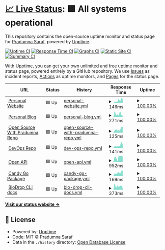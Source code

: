 # [📈 Live Status](https://Pradumnasaraf.github.io/Monitoring): <!--live status--> **🟩 All systems operational**

This repository contains the open-source uptime monitor and status page for [Pradumna Saraf](https://www.pradumnasaraf.dev), powered by [Upptime](https://github.com/upptime/upptime).

[![Uptime CI](https://github.com/Pradumnasaraf/Monitoring/workflows/Uptime%20CI/badge.svg)](https://github.com/Pradumnasaraf/Monitoring/actions?query=workflow%3A%22Uptime+CI%22)
[![Response Time CI](https://github.com/Pradumnasaraf/Monitoring/workflows/Response%20Time%20CI/badge.svg)](https://github.com/Pradumnasaraf/Monitoring/actions?query=workflow%3A%22Response+Time+CI%22)
[![Graphs CI](https://github.com/Pradumnasaraf/Monitoring/workflows/Graphs%20CI/badge.svg)](https://github.com/Pradumnasaraf/Monitoring/actions?query=workflow%3A%22Graphs+CI%22)
[![Static Site CI](https://github.com/Pradumnasaraf/Monitoring/workflows/Static%20Site%20CI/badge.svg)](https://github.com/Pradumnasaraf/Monitoring/actions?query=workflow%3A%22Static+Site+CI%22)
[![Summary CI](https://github.com/Pradumnasaraf/Monitoring/workflows/Summary%20CI/badge.svg)](https://github.com/Pradumnasaraf/Monitoring/actions?query=workflow%3A%22Summary+CI%22)

With [Upptime](https://upptime.js.org), you can get your own unlimited and free uptime monitor and status page, powered entirely by a GitHub repository. We use [Issues](https://github.com/Pradumnasaraf/Monitoring/issues) as incident reports, [Actions](https://github.com/Pradumnasaraf/Monitoring/actions) as uptime monitors, and [Pages](https://Pradumnasaraf.github.io/Monitoring) for the status page.

<!--start: status pages-->
<!-- This summary is generated by Upptime (https://github.com/upptime/upptime) -->
<!-- Do not edit this manually, your changes will be overwritten -->
<!-- prettier-ignore -->
| URL | Status | History | Response Time | Uptime |
| --- | ------ | ------- | ------------- | ------ |
| <img alt="" src="https://icons.duckduckgo.com/ip3/pradumnasaraf.dev.ico" height="13"> [Personal Website](https://pradumnasaraf.dev) | 🟩 Up | [personal-website.yml](https://github.com/Pradumnasaraf/Monitoring/commits/HEAD/history/personal-website.yml) | <details><summary><img alt="Response time graph" src="./graphs/personal-website/response-time-week.png" height="20"> 146ms</summary><br><a href="https://Pradumnasaraf.github.io/Monitoring/history/personal-website"><img alt="Response time 127" src="https://img.shields.io/endpoint?url=https%3A%2F%2Fraw.githubusercontent.com%2FPradumnasaraf%2FMonitoring%2FHEAD%2Fapi%2Fpersonal-website%2Fresponse-time.json"></a><br><a href="https://Pradumnasaraf.github.io/Monitoring/history/personal-website"><img alt="24-hour response time 183" src="https://img.shields.io/endpoint?url=https%3A%2F%2Fraw.githubusercontent.com%2FPradumnasaraf%2FMonitoring%2FHEAD%2Fapi%2Fpersonal-website%2Fresponse-time-day.json"></a><br><a href="https://Pradumnasaraf.github.io/Monitoring/history/personal-website"><img alt="7-day response time 146" src="https://img.shields.io/endpoint?url=https%3A%2F%2Fraw.githubusercontent.com%2FPradumnasaraf%2FMonitoring%2FHEAD%2Fapi%2Fpersonal-website%2Fresponse-time-week.json"></a><br><a href="https://Pradumnasaraf.github.io/Monitoring/history/personal-website"><img alt="30-day response time 125" src="https://img.shields.io/endpoint?url=https%3A%2F%2Fraw.githubusercontent.com%2FPradumnasaraf%2FMonitoring%2FHEAD%2Fapi%2Fpersonal-website%2Fresponse-time-month.json"></a><br><a href="https://Pradumnasaraf.github.io/Monitoring/history/personal-website"><img alt="1-year response time 127" src="https://img.shields.io/endpoint?url=https%3A%2F%2Fraw.githubusercontent.com%2FPradumnasaraf%2FMonitoring%2FHEAD%2Fapi%2Fpersonal-website%2Fresponse-time-year.json"></a></details> | <details><summary><a href="https://Pradumnasaraf.github.io/Monitoring/history/personal-website">100.00%</a></summary><a href="https://Pradumnasaraf.github.io/Monitoring/history/personal-website"><img alt="All-time uptime 99.97%" src="https://img.shields.io/endpoint?url=https%3A%2F%2Fraw.githubusercontent.com%2FPradumnasaraf%2FMonitoring%2FHEAD%2Fapi%2Fpersonal-website%2Fuptime.json"></a><br><a href="https://Pradumnasaraf.github.io/Monitoring/history/personal-website"><img alt="24-hour uptime 100.00%" src="https://img.shields.io/endpoint?url=https%3A%2F%2Fraw.githubusercontent.com%2FPradumnasaraf%2FMonitoring%2FHEAD%2Fapi%2Fpersonal-website%2Fuptime-day.json"></a><br><a href="https://Pradumnasaraf.github.io/Monitoring/history/personal-website"><img alt="7-day uptime 100.00%" src="https://img.shields.io/endpoint?url=https%3A%2F%2Fraw.githubusercontent.com%2FPradumnasaraf%2FMonitoring%2FHEAD%2Fapi%2Fpersonal-website%2Fuptime-week.json"></a><br><a href="https://Pradumnasaraf.github.io/Monitoring/history/personal-website"><img alt="30-day uptime 100.00%" src="https://img.shields.io/endpoint?url=https%3A%2F%2Fraw.githubusercontent.com%2FPradumnasaraf%2FMonitoring%2FHEAD%2Fapi%2Fpersonal-website%2Fuptime-month.json"></a><br><a href="https://Pradumnasaraf.github.io/Monitoring/history/personal-website"><img alt="1-year uptime 100.00%" src="https://img.shields.io/endpoint?url=https%3A%2F%2Fraw.githubusercontent.com%2FPradumnasaraf%2FMonitoring%2FHEAD%2Fapi%2Fpersonal-website%2Fuptime-year.json"></a></details>
| <img alt="" src="https://icons.duckduckgo.com/ip3/blog.pradumnasaraf.dev.ico" height="13"> [Personal Blog](https://blog.pradumnasaraf.dev) | 🟩 Up | [personal-blog.yml](https://github.com/Pradumnasaraf/Monitoring/commits/HEAD/history/personal-blog.yml) | <details><summary><img alt="Response time graph" src="./graphs/personal-blog/response-time-week.png" height="20"> 271ms</summary><br><a href="https://Pradumnasaraf.github.io/Monitoring/history/personal-blog"><img alt="Response time 437" src="https://img.shields.io/endpoint?url=https%3A%2F%2Fraw.githubusercontent.com%2FPradumnasaraf%2FMonitoring%2FHEAD%2Fapi%2Fpersonal-blog%2Fresponse-time.json"></a><br><a href="https://Pradumnasaraf.github.io/Monitoring/history/personal-blog"><img alt="24-hour response time 85" src="https://img.shields.io/endpoint?url=https%3A%2F%2Fraw.githubusercontent.com%2FPradumnasaraf%2FMonitoring%2FHEAD%2Fapi%2Fpersonal-blog%2Fresponse-time-day.json"></a><br><a href="https://Pradumnasaraf.github.io/Monitoring/history/personal-blog"><img alt="7-day response time 271" src="https://img.shields.io/endpoint?url=https%3A%2F%2Fraw.githubusercontent.com%2FPradumnasaraf%2FMonitoring%2FHEAD%2Fapi%2Fpersonal-blog%2Fresponse-time-week.json"></a><br><a href="https://Pradumnasaraf.github.io/Monitoring/history/personal-blog"><img alt="30-day response time 390" src="https://img.shields.io/endpoint?url=https%3A%2F%2Fraw.githubusercontent.com%2FPradumnasaraf%2FMonitoring%2FHEAD%2Fapi%2Fpersonal-blog%2Fresponse-time-month.json"></a><br><a href="https://Pradumnasaraf.github.io/Monitoring/history/personal-blog"><img alt="1-year response time 325" src="https://img.shields.io/endpoint?url=https%3A%2F%2Fraw.githubusercontent.com%2FPradumnasaraf%2FMonitoring%2FHEAD%2Fapi%2Fpersonal-blog%2Fresponse-time-year.json"></a></details> | <details><summary><a href="https://Pradumnasaraf.github.io/Monitoring/history/personal-blog">100.00%</a></summary><a href="https://Pradumnasaraf.github.io/Monitoring/history/personal-blog"><img alt="All-time uptime 99.99%" src="https://img.shields.io/endpoint?url=https%3A%2F%2Fraw.githubusercontent.com%2FPradumnasaraf%2FMonitoring%2FHEAD%2Fapi%2Fpersonal-blog%2Fuptime.json"></a><br><a href="https://Pradumnasaraf.github.io/Monitoring/history/personal-blog"><img alt="24-hour uptime 100.00%" src="https://img.shields.io/endpoint?url=https%3A%2F%2Fraw.githubusercontent.com%2FPradumnasaraf%2FMonitoring%2FHEAD%2Fapi%2Fpersonal-blog%2Fuptime-day.json"></a><br><a href="https://Pradumnasaraf.github.io/Monitoring/history/personal-blog"><img alt="7-day uptime 100.00%" src="https://img.shields.io/endpoint?url=https%3A%2F%2Fraw.githubusercontent.com%2FPradumnasaraf%2FMonitoring%2FHEAD%2Fapi%2Fpersonal-blog%2Fuptime-week.json"></a><br><a href="https://Pradumnasaraf.github.io/Monitoring/history/personal-blog"><img alt="30-day uptime 100.00%" src="https://img.shields.io/endpoint?url=https%3A%2F%2Fraw.githubusercontent.com%2FPradumnasaraf%2FMonitoring%2FHEAD%2Fapi%2Fpersonal-blog%2Fuptime-month.json"></a><br><a href="https://Pradumnasaraf.github.io/Monitoring/history/personal-blog"><img alt="1-year uptime 99.99%" src="https://img.shields.io/endpoint?url=https%3A%2F%2Fraw.githubusercontent.com%2FPradumnasaraf%2FMonitoring%2FHEAD%2Fapi%2Fpersonal-blog%2Fuptime-year.json"></a></details>
| <img alt="" src="https://icons.duckduckgo.com/ip3/os.pradumnasaraf.dev.ico" height="13"> [Open Source With Pradumna Repo](https://os.pradumnasaraf.dev/) | 🟩 Up | [open-source-with-pradumna-repo.yml](https://github.com/Pradumnasaraf/Monitoring/commits/HEAD/history/open-source-with-pradumna-repo.yml) | <details><summary><img alt="Response time graph" src="./graphs/open-source-with-pradumna-repo/response-time-week.png" height="20"> 125ms</summary><br><a href="https://Pradumnasaraf.github.io/Monitoring/history/open-source-with-pradumna-repo"><img alt="Response time 144" src="https://img.shields.io/endpoint?url=https%3A%2F%2Fraw.githubusercontent.com%2FPradumnasaraf%2FMonitoring%2FHEAD%2Fapi%2Fopen-source-with-pradumna-repo%2Fresponse-time.json"></a><br><a href="https://Pradumnasaraf.github.io/Monitoring/history/open-source-with-pradumna-repo"><img alt="24-hour response time 186" src="https://img.shields.io/endpoint?url=https%3A%2F%2Fraw.githubusercontent.com%2FPradumnasaraf%2FMonitoring%2FHEAD%2Fapi%2Fopen-source-with-pradumna-repo%2Fresponse-time-day.json"></a><br><a href="https://Pradumnasaraf.github.io/Monitoring/history/open-source-with-pradumna-repo"><img alt="7-day response time 125" src="https://img.shields.io/endpoint?url=https%3A%2F%2Fraw.githubusercontent.com%2FPradumnasaraf%2FMonitoring%2FHEAD%2Fapi%2Fopen-source-with-pradumna-repo%2Fresponse-time-week.json"></a><br><a href="https://Pradumnasaraf.github.io/Monitoring/history/open-source-with-pradumna-repo"><img alt="30-day response time 126" src="https://img.shields.io/endpoint?url=https%3A%2F%2Fraw.githubusercontent.com%2FPradumnasaraf%2FMonitoring%2FHEAD%2Fapi%2Fopen-source-with-pradumna-repo%2Fresponse-time-month.json"></a><br><a href="https://Pradumnasaraf.github.io/Monitoring/history/open-source-with-pradumna-repo"><img alt="1-year response time 144" src="https://img.shields.io/endpoint?url=https%3A%2F%2Fraw.githubusercontent.com%2FPradumnasaraf%2FMonitoring%2FHEAD%2Fapi%2Fopen-source-with-pradumna-repo%2Fresponse-time-year.json"></a></details> | <details><summary><a href="https://Pradumnasaraf.github.io/Monitoring/history/open-source-with-pradumna-repo">100.00%</a></summary><a href="https://Pradumnasaraf.github.io/Monitoring/history/open-source-with-pradumna-repo"><img alt="All-time uptime 100.00%" src="https://img.shields.io/endpoint?url=https%3A%2F%2Fraw.githubusercontent.com%2FPradumnasaraf%2FMonitoring%2FHEAD%2Fapi%2Fopen-source-with-pradumna-repo%2Fuptime.json"></a><br><a href="https://Pradumnasaraf.github.io/Monitoring/history/open-source-with-pradumna-repo"><img alt="24-hour uptime 100.00%" src="https://img.shields.io/endpoint?url=https%3A%2F%2Fraw.githubusercontent.com%2FPradumnasaraf%2FMonitoring%2FHEAD%2Fapi%2Fopen-source-with-pradumna-repo%2Fuptime-day.json"></a><br><a href="https://Pradumnasaraf.github.io/Monitoring/history/open-source-with-pradumna-repo"><img alt="7-day uptime 100.00%" src="https://img.shields.io/endpoint?url=https%3A%2F%2Fraw.githubusercontent.com%2FPradumnasaraf%2FMonitoring%2FHEAD%2Fapi%2Fopen-source-with-pradumna-repo%2Fuptime-week.json"></a><br><a href="https://Pradumnasaraf.github.io/Monitoring/history/open-source-with-pradumna-repo"><img alt="30-day uptime 100.00%" src="https://img.shields.io/endpoint?url=https%3A%2F%2Fraw.githubusercontent.com%2FPradumnasaraf%2FMonitoring%2FHEAD%2Fapi%2Fopen-source-with-pradumna-repo%2Fuptime-month.json"></a><br><a href="https://Pradumnasaraf.github.io/Monitoring/history/open-source-with-pradumna-repo"><img alt="1-year uptime 100.00%" src="https://img.shields.io/endpoint?url=https%3A%2F%2Fraw.githubusercontent.com%2FPradumnasaraf%2FMonitoring%2FHEAD%2Fapi%2Fopen-source-with-pradumna-repo%2Fuptime-year.json"></a></details>
| <img alt="" src="https://icons.duckduckgo.com/ip3/devops.pradumnasaraf.dev.ico" height="13"> [DevOps Repo](https://devops.pradumnasaraf.dev/) | 🟩 Up | [dev-ops-repo.yml](https://github.com/Pradumnasaraf/Monitoring/commits/HEAD/history/dev-ops-repo.yml) | <details><summary><img alt="Response time graph" src="./graphs/dev-ops-repo/response-time-week.png" height="20"> 141ms</summary><br><a href="https://Pradumnasaraf.github.io/Monitoring/history/dev-ops-repo"><img alt="Response time 124" src="https://img.shields.io/endpoint?url=https%3A%2F%2Fraw.githubusercontent.com%2FPradumnasaraf%2FMonitoring%2FHEAD%2Fapi%2Fdev-ops-repo%2Fresponse-time.json"></a><br><a href="https://Pradumnasaraf.github.io/Monitoring/history/dev-ops-repo"><img alt="24-hour response time 191" src="https://img.shields.io/endpoint?url=https%3A%2F%2Fraw.githubusercontent.com%2FPradumnasaraf%2FMonitoring%2FHEAD%2Fapi%2Fdev-ops-repo%2Fresponse-time-day.json"></a><br><a href="https://Pradumnasaraf.github.io/Monitoring/history/dev-ops-repo"><img alt="7-day response time 141" src="https://img.shields.io/endpoint?url=https%3A%2F%2Fraw.githubusercontent.com%2FPradumnasaraf%2FMonitoring%2FHEAD%2Fapi%2Fdev-ops-repo%2Fresponse-time-week.json"></a><br><a href="https://Pradumnasaraf.github.io/Monitoring/history/dev-ops-repo"><img alt="30-day response time 116" src="https://img.shields.io/endpoint?url=https%3A%2F%2Fraw.githubusercontent.com%2FPradumnasaraf%2FMonitoring%2FHEAD%2Fapi%2Fdev-ops-repo%2Fresponse-time-month.json"></a><br><a href="https://Pradumnasaraf.github.io/Monitoring/history/dev-ops-repo"><img alt="1-year response time 124" src="https://img.shields.io/endpoint?url=https%3A%2F%2Fraw.githubusercontent.com%2FPradumnasaraf%2FMonitoring%2FHEAD%2Fapi%2Fdev-ops-repo%2Fresponse-time-year.json"></a></details> | <details><summary><a href="https://Pradumnasaraf.github.io/Monitoring/history/dev-ops-repo">100.00%</a></summary><a href="https://Pradumnasaraf.github.io/Monitoring/history/dev-ops-repo"><img alt="All-time uptime 100.00%" src="https://img.shields.io/endpoint?url=https%3A%2F%2Fraw.githubusercontent.com%2FPradumnasaraf%2FMonitoring%2FHEAD%2Fapi%2Fdev-ops-repo%2Fuptime.json"></a><br><a href="https://Pradumnasaraf.github.io/Monitoring/history/dev-ops-repo"><img alt="24-hour uptime 100.00%" src="https://img.shields.io/endpoint?url=https%3A%2F%2Fraw.githubusercontent.com%2FPradumnasaraf%2FMonitoring%2FHEAD%2Fapi%2Fdev-ops-repo%2Fuptime-day.json"></a><br><a href="https://Pradumnasaraf.github.io/Monitoring/history/dev-ops-repo"><img alt="7-day uptime 100.00%" src="https://img.shields.io/endpoint?url=https%3A%2F%2Fraw.githubusercontent.com%2FPradumnasaraf%2FMonitoring%2FHEAD%2Fapi%2Fdev-ops-repo%2Fuptime-week.json"></a><br><a href="https://Pradumnasaraf.github.io/Monitoring/history/dev-ops-repo"><img alt="30-day uptime 100.00%" src="https://img.shields.io/endpoint?url=https%3A%2F%2Fraw.githubusercontent.com%2FPradumnasaraf%2FMonitoring%2FHEAD%2Fapi%2Fdev-ops-repo%2Fuptime-month.json"></a><br><a href="https://Pradumnasaraf.github.io/Monitoring/history/dev-ops-repo"><img alt="1-year uptime 100.00%" src="https://img.shields.io/endpoint?url=https%3A%2F%2Fraw.githubusercontent.com%2FPradumnasaraf%2FMonitoring%2FHEAD%2Fapi%2Fdev-ops-repo%2Fuptime-year.json"></a></details>
| <img alt="" src="https://icons.duckduckgo.com/ip3/opensourceapi.vercel.app.ico" height="13"> [Open API](https://opensourceapi.vercel.app) | 🟩 Up | [open-api.yml](https://github.com/Pradumnasaraf/Monitoring/commits/HEAD/history/open-api.yml) | <details><summary><img alt="Response time graph" src="./graphs/open-api/response-time-week.png" height="20"> 952ms</summary><br><a href="https://Pradumnasaraf.github.io/Monitoring/history/open-api"><img alt="Response time 1454" src="https://img.shields.io/endpoint?url=https%3A%2F%2Fraw.githubusercontent.com%2FPradumnasaraf%2FMonitoring%2FHEAD%2Fapi%2Fopen-api%2Fresponse-time.json"></a><br><a href="https://Pradumnasaraf.github.io/Monitoring/history/open-api"><img alt="24-hour response time 197" src="https://img.shields.io/endpoint?url=https%3A%2F%2Fraw.githubusercontent.com%2FPradumnasaraf%2FMonitoring%2FHEAD%2Fapi%2Fopen-api%2Fresponse-time-day.json"></a><br><a href="https://Pradumnasaraf.github.io/Monitoring/history/open-api"><img alt="7-day response time 952" src="https://img.shields.io/endpoint?url=https%3A%2F%2Fraw.githubusercontent.com%2FPradumnasaraf%2FMonitoring%2FHEAD%2Fapi%2Fopen-api%2Fresponse-time-week.json"></a><br><a href="https://Pradumnasaraf.github.io/Monitoring/history/open-api"><img alt="30-day response time 1063" src="https://img.shields.io/endpoint?url=https%3A%2F%2Fraw.githubusercontent.com%2FPradumnasaraf%2FMonitoring%2FHEAD%2Fapi%2Fopen-api%2Fresponse-time-month.json"></a><br><a href="https://Pradumnasaraf.github.io/Monitoring/history/open-api"><img alt="1-year response time 1488" src="https://img.shields.io/endpoint?url=https%3A%2F%2Fraw.githubusercontent.com%2FPradumnasaraf%2FMonitoring%2FHEAD%2Fapi%2Fopen-api%2Fresponse-time-year.json"></a></details> | <details><summary><a href="https://Pradumnasaraf.github.io/Monitoring/history/open-api">100.00%</a></summary><a href="https://Pradumnasaraf.github.io/Monitoring/history/open-api"><img alt="All-time uptime 99.99%" src="https://img.shields.io/endpoint?url=https%3A%2F%2Fraw.githubusercontent.com%2FPradumnasaraf%2FMonitoring%2FHEAD%2Fapi%2Fopen-api%2Fuptime.json"></a><br><a href="https://Pradumnasaraf.github.io/Monitoring/history/open-api"><img alt="24-hour uptime 100.00%" src="https://img.shields.io/endpoint?url=https%3A%2F%2Fraw.githubusercontent.com%2FPradumnasaraf%2FMonitoring%2FHEAD%2Fapi%2Fopen-api%2Fuptime-day.json"></a><br><a href="https://Pradumnasaraf.github.io/Monitoring/history/open-api"><img alt="7-day uptime 100.00%" src="https://img.shields.io/endpoint?url=https%3A%2F%2Fraw.githubusercontent.com%2FPradumnasaraf%2FMonitoring%2FHEAD%2Fapi%2Fopen-api%2Fuptime-week.json"></a><br><a href="https://Pradumnasaraf.github.io/Monitoring/history/open-api"><img alt="30-day uptime 100.00%" src="https://img.shields.io/endpoint?url=https%3A%2F%2Fraw.githubusercontent.com%2FPradumnasaraf%2FMonitoring%2FHEAD%2Fapi%2Fopen-api%2Fuptime-month.json"></a><br><a href="https://Pradumnasaraf.github.io/Monitoring/history/open-api"><img alt="1-year uptime 99.98%" src="https://img.shields.io/endpoint?url=https%3A%2F%2Fraw.githubusercontent.com%2FPradumnasaraf%2FMonitoring%2FHEAD%2Fapi%2Fopen-api%2Fuptime-year.json"></a></details>
| <img alt="" src="https://icons.duckduckgo.com/ip3/pkg.go.dev.ico" height="13"> [Candy Go Package](https://pkg.go.dev/github.com/Pradumnasaraf/candy) | 🟩 Up | [candy-go-package.yml](https://github.com/Pradumnasaraf/Monitoring/commits/HEAD/history/candy-go-package.yml) | <details><summary><img alt="Response time graph" src="./graphs/candy-go-package/response-time-week.png" height="20"> 169ms</summary><br><a href="https://Pradumnasaraf.github.io/Monitoring/history/candy-go-package"><img alt="Response time 168" src="https://img.shields.io/endpoint?url=https%3A%2F%2Fraw.githubusercontent.com%2FPradumnasaraf%2FMonitoring%2FHEAD%2Fapi%2Fcandy-go-package%2Fresponse-time.json"></a><br><a href="https://Pradumnasaraf.github.io/Monitoring/history/candy-go-package"><img alt="24-hour response time 179" src="https://img.shields.io/endpoint?url=https%3A%2F%2Fraw.githubusercontent.com%2FPradumnasaraf%2FMonitoring%2FHEAD%2Fapi%2Fcandy-go-package%2Fresponse-time-day.json"></a><br><a href="https://Pradumnasaraf.github.io/Monitoring/history/candy-go-package"><img alt="7-day response time 169" src="https://img.shields.io/endpoint?url=https%3A%2F%2Fraw.githubusercontent.com%2FPradumnasaraf%2FMonitoring%2FHEAD%2Fapi%2Fcandy-go-package%2Fresponse-time-week.json"></a><br><a href="https://Pradumnasaraf.github.io/Monitoring/history/candy-go-package"><img alt="30-day response time 151" src="https://img.shields.io/endpoint?url=https%3A%2F%2Fraw.githubusercontent.com%2FPradumnasaraf%2FMonitoring%2FHEAD%2Fapi%2Fcandy-go-package%2Fresponse-time-month.json"></a><br><a href="https://Pradumnasaraf.github.io/Monitoring/history/candy-go-package"><img alt="1-year response time 170" src="https://img.shields.io/endpoint?url=https%3A%2F%2Fraw.githubusercontent.com%2FPradumnasaraf%2FMonitoring%2FHEAD%2Fapi%2Fcandy-go-package%2Fresponse-time-year.json"></a></details> | <details><summary><a href="https://Pradumnasaraf.github.io/Monitoring/history/candy-go-package">100.00%</a></summary><a href="https://Pradumnasaraf.github.io/Monitoring/history/candy-go-package"><img alt="All-time uptime 100.00%" src="https://img.shields.io/endpoint?url=https%3A%2F%2Fraw.githubusercontent.com%2FPradumnasaraf%2FMonitoring%2FHEAD%2Fapi%2Fcandy-go-package%2Fuptime.json"></a><br><a href="https://Pradumnasaraf.github.io/Monitoring/history/candy-go-package"><img alt="24-hour uptime 100.00%" src="https://img.shields.io/endpoint?url=https%3A%2F%2Fraw.githubusercontent.com%2FPradumnasaraf%2FMonitoring%2FHEAD%2Fapi%2Fcandy-go-package%2Fuptime-day.json"></a><br><a href="https://Pradumnasaraf.github.io/Monitoring/history/candy-go-package"><img alt="7-day uptime 100.00%" src="https://img.shields.io/endpoint?url=https%3A%2F%2Fraw.githubusercontent.com%2FPradumnasaraf%2FMonitoring%2FHEAD%2Fapi%2Fcandy-go-package%2Fuptime-week.json"></a><br><a href="https://Pradumnasaraf.github.io/Monitoring/history/candy-go-package"><img alt="30-day uptime 100.00%" src="https://img.shields.io/endpoint?url=https%3A%2F%2Fraw.githubusercontent.com%2FPradumnasaraf%2FMonitoring%2FHEAD%2Fapi%2Fcandy-go-package%2Fuptime-month.json"></a><br><a href="https://Pradumnasaraf.github.io/Monitoring/history/candy-go-package"><img alt="1-year uptime 100.00%" src="https://img.shields.io/endpoint?url=https%3A%2F%2Fraw.githubusercontent.com%2FPradumnasaraf%2FMonitoring%2FHEAD%2Fapi%2Fcandy-go-package%2Fuptime-year.json"></a></details>
| <img alt="" src="https://icons.duckduckgo.com/ip3/linkfree.io.ico" height="13"> [BioDrop CLI docs](https://linkfree.io/docs/environments/biodrop-cli) | 🟩 Up | [bio-drop-cli-docs.yml](https://github.com/Pradumnasaraf/Monitoring/commits/HEAD/history/bio-drop-cli-docs.yml) | <details><summary><img alt="Response time graph" src="./graphs/bio-drop-cli-docs/response-time-week.png" height="20"> 373ms</summary><br><a href="https://Pradumnasaraf.github.io/Monitoring/history/bio-drop-cli-docs"><img alt="Response time 370" src="https://img.shields.io/endpoint?url=https%3A%2F%2Fraw.githubusercontent.com%2FPradumnasaraf%2FMonitoring%2FHEAD%2Fapi%2Fbio-drop-cli-docs%2Fresponse-time.json"></a><br><a href="https://Pradumnasaraf.github.io/Monitoring/history/bio-drop-cli-docs"><img alt="24-hour response time 294" src="https://img.shields.io/endpoint?url=https%3A%2F%2Fraw.githubusercontent.com%2FPradumnasaraf%2FMonitoring%2FHEAD%2Fapi%2Fbio-drop-cli-docs%2Fresponse-time-day.json"></a><br><a href="https://Pradumnasaraf.github.io/Monitoring/history/bio-drop-cli-docs"><img alt="7-day response time 373" src="https://img.shields.io/endpoint?url=https%3A%2F%2Fraw.githubusercontent.com%2FPradumnasaraf%2FMonitoring%2FHEAD%2Fapi%2Fbio-drop-cli-docs%2Fresponse-time-week.json"></a><br><a href="https://Pradumnasaraf.github.io/Monitoring/history/bio-drop-cli-docs"><img alt="30-day response time 445" src="https://img.shields.io/endpoint?url=https%3A%2F%2Fraw.githubusercontent.com%2FPradumnasaraf%2FMonitoring%2FHEAD%2Fapi%2Fbio-drop-cli-docs%2Fresponse-time-month.json"></a><br><a href="https://Pradumnasaraf.github.io/Monitoring/history/bio-drop-cli-docs"><img alt="1-year response time 370" src="https://img.shields.io/endpoint?url=https%3A%2F%2Fraw.githubusercontent.com%2FPradumnasaraf%2FMonitoring%2FHEAD%2Fapi%2Fbio-drop-cli-docs%2Fresponse-time-year.json"></a></details> | <details><summary><a href="https://Pradumnasaraf.github.io/Monitoring/history/bio-drop-cli-docs">100.00%</a></summary><a href="https://Pradumnasaraf.github.io/Monitoring/history/bio-drop-cli-docs"><img alt="All-time uptime 99.99%" src="https://img.shields.io/endpoint?url=https%3A%2F%2Fraw.githubusercontent.com%2FPradumnasaraf%2FMonitoring%2FHEAD%2Fapi%2Fbio-drop-cli-docs%2Fuptime.json"></a><br><a href="https://Pradumnasaraf.github.io/Monitoring/history/bio-drop-cli-docs"><img alt="24-hour uptime 100.00%" src="https://img.shields.io/endpoint?url=https%3A%2F%2Fraw.githubusercontent.com%2FPradumnasaraf%2FMonitoring%2FHEAD%2Fapi%2Fbio-drop-cli-docs%2Fuptime-day.json"></a><br><a href="https://Pradumnasaraf.github.io/Monitoring/history/bio-drop-cli-docs"><img alt="7-day uptime 100.00%" src="https://img.shields.io/endpoint?url=https%3A%2F%2Fraw.githubusercontent.com%2FPradumnasaraf%2FMonitoring%2FHEAD%2Fapi%2Fbio-drop-cli-docs%2Fuptime-week.json"></a><br><a href="https://Pradumnasaraf.github.io/Monitoring/history/bio-drop-cli-docs"><img alt="30-day uptime 100.00%" src="https://img.shields.io/endpoint?url=https%3A%2F%2Fraw.githubusercontent.com%2FPradumnasaraf%2FMonitoring%2FHEAD%2Fapi%2Fbio-drop-cli-docs%2Fuptime-month.json"></a><br><a href="https://Pradumnasaraf.github.io/Monitoring/history/bio-drop-cli-docs"><img alt="1-year uptime 99.99%" src="https://img.shields.io/endpoint?url=https%3A%2F%2Fraw.githubusercontent.com%2FPradumnasaraf%2FMonitoring%2FHEAD%2Fapi%2Fbio-drop-cli-docs%2Fuptime-year.json"></a></details>

<!--end: status pages-->

[**Visit our status website →**](https://Pradumnasaraf.github.io/Monitoring)

## 📄 License

- Powered by: [Upptime](https://github.com/upptime/upptime)
- Code: [MIT](./LICENSE) © [Pradumna Saraf](https://www.pradumnasaraf.dev)
- Data in the `./history` directory: [Open Database License](https://opendatacommons.org/licenses/odbl/1-0/)

